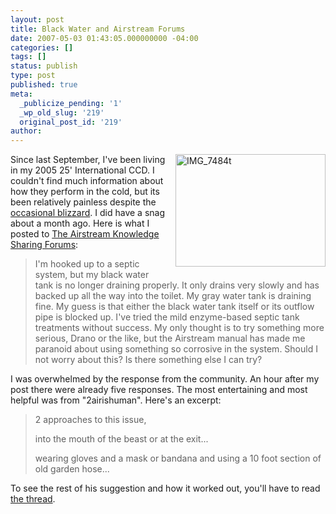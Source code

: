 ```yaml
---
layout: post
title: Black Water and Airstream Forums
date: 2007-05-03 01:43:05.000000000 -04:00
categories: []
tags: []
status: publish
type: post
published: true
meta:
  _publicize_pending: '1'
  _wp_old_slug: '219'
  original_post_id: '219'
author: 
---
```

<a href="http://www.flickr.com/photos/matthewsim/476017796/" title="Photo Sharing"><img style="margin:0 0 15px 15px;border:1px;" align="right" src="http://farm1.static.flickr.com/223/476017796_8e12b9ce9e_m.jpg" width="240" height="180" alt="IMG_7484t" /></a>Since last September, I've been living in my 2005 25' International CCD.  I couldn't find much information about how they perform in the cold, but its been relatively painless despite the <a href="http://www.flickr.com/photos/matthewsim/sets/72157600150462850/">occasional blizzard</a>.  I did have a snag about a month ago.  Here is what I posted to <a href="http://www.airforums.com/">The Airstream Knowledge Sharing Forums</a>:

<blockquote>I'm hooked up to a septic system, but my black water tank is no longer draining properly. It only drains very slowly and has backed up all the way into the toilet. My gray water tank is draining fine. My guess is that either the black water tank itself or its outflow pipe is blocked up. I've tried the mild enzyme-based septic tank treatments without success. My only thought is to try something more serious, Drano or the like, but the Airstream manual has made me paranoid about using something so corrosive in the system. Should I not worry about this? Is there something else I can try?</blockquote>

I was overwhelmed by the response from the community.  An hour after my post there were already five responses.  The most entertaining and most helpful was from "2airishuman".  Here's an excerpt:

<blockquote><p>2 approaches to this issue,</p>

<p>into the mouth of the beast or at the exit...</p>

<p>wearing gloves and a mask or bandana and using a 10 foot section of old garden hose...</p></blockquote>

To see the rest of his suggestion and how it worked out, you'll have to read <a href="http://www.airforums.com/forums/f444/unblocking-my-black-water-tank-31189.html">the thread</a>.
